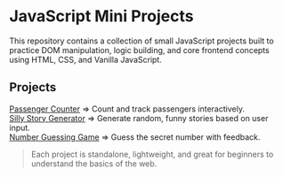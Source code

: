 # JavaScript Mini Projects 

This repository contains a collection of small JavaScript projects built to practice DOM manipulation, logic building, and core frontend concepts using HTML, CSS, and Vanilla JavaScript.

##  Projects

[Passenger Counter](./passenger-counter/) => Count and track passengers interactively. <br>
[Silly Story Generator](./silly-story-generator/) => Generate random, funny stories based on user input. <br>
[Number Guessing Game](./guess-number/) => Guess the secret number with feedback. <br>

> Each project is standalone, lightweight, and great for beginners to understand the basics of the web.



